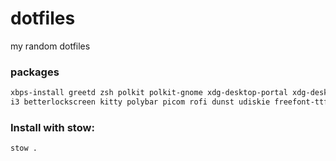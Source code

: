 # dotfiles
my random dotfiles

### packages
```bash
xbps-install greetd zsh polkit polkit-gnome xdg-desktop-portal xdg-desktop-portal-gtk gnome-keyring elogind dbus dcron ufw NetworkManager network-manager-applet pipewire xorg \
i3 betterlockscreen kitty polybar picom rofi dunst udiskie freefont-ttf firefox neovim ripgrep fd fzf lf redshift maim xclip htop
```

### Install with stow:
```bash
stow .
```
